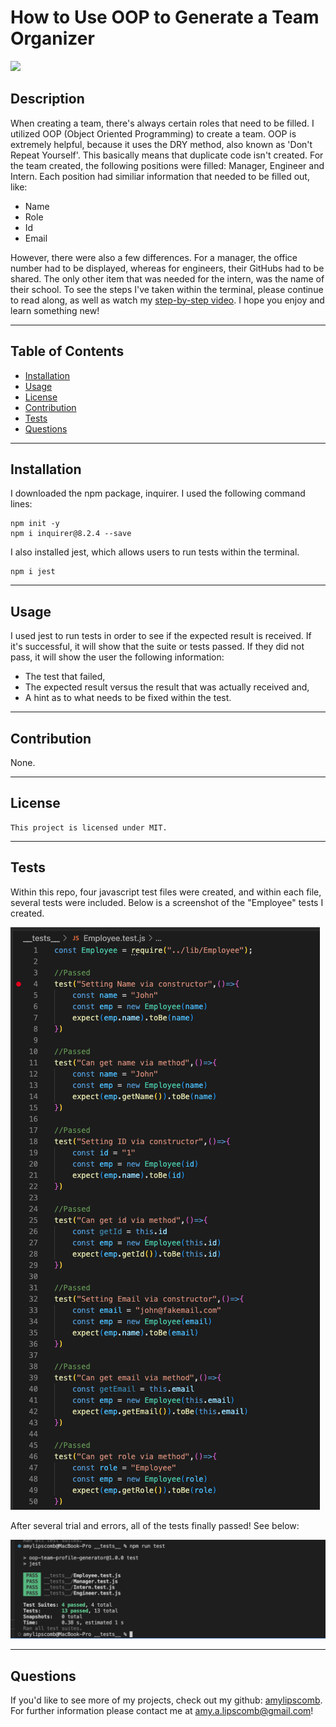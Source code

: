 # How to Use OOP to Generate a Team Organizer 
  <img src="https://img.shields.io/badge/License-MIT-ff69b4.svg">

## Description

 When creating a team, there's always certain roles that need to be filled. I utilized OOP (Object Oriented Programming) to create a team. OOP is extremely helpful, because it uses the DRY method, also known as 'Don't Repeat Yourself'. This basically means that duplicate code isn't created. For the team created, the following positions were filled: Manager, Engineer and Intern. Each position had similiar information that needed to be filled out, like:

 * Name
 * Role 
 * Id 
 * Email

 However, there were also a few differences. For a manager, the office number had to be displayed, whereas for engineers, their GitHubs had to be shared. The only other item that was needed for the intern, was the name of their school. To see the steps I've taken within the terminal, please continue to read along, as well as watch my [step-by-step video](). I hope you enjoy and learn something new! 

----
## Table of Contents 

  * [Installation](#installation)
  * [Usage](#usage)
  * [License](#license)
  * [Contribution](#contribution)
  * [Tests](#tests)
  * [Questions](#questions)

---
## Installation

I downloaded the npm package, inquirer. I used the following command lines:

```
npm init -y
npm i inquirer@8.2.4 --save
```

I also installed jest, which allows users to run tests within the terminal. 

```
npm i jest
```

---

## Usage

I used jest to run tests in order to see if the expected result is received. If it's successful, it will show that the suite or tests passed. If they did not pass, it will show the user the following information:
* The test that failed,
* The expected result versus the result that was actually received and, 
* A hint as to what needs to be fixed within the test. 

---

## Contribution

  None.

  ---

## License

```
This project is licensed under MIT.
```

---


## Tests

Within this repo, four javascript test files were created, and within each file, several tests were included. Below is a screenshot of the "Employee" tests I created. 

![employee test](./Assets/images/eetestjspass.png)


After several trial and errors, all of the tests finally passed! See below:

![tests passed](./Assets/images/testspassing.png)

 ---

## Questions

If you'd like to see more of my projects, check out my github: [amylipscomb](https://github.com/amylipscomb).
For further information please contact me at [amy.a.lipscomb@gmail.com](mailto:amy.a.lipscomb@gmail.com)!